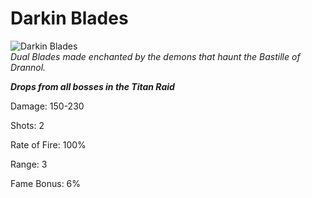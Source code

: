 
# Darkin Blades

![Darkin Blades](https://vwiki.valorserver.com/api/item/picture/Darkin%20Blades)  
<i>Dual Blades made enchanted by the demons that haunt the Bastille of Drannol.</i>

***Drops from all bosses in the Titan Raid***

Damage: 150-230

Shots: 2

Rate of Fire: 100%

Range: 3

Fame Bonus: 6%
